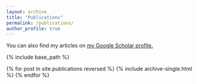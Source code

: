 ```yaml
---
layout: archive
title: "Publications"
permalink: /publications/
author_profile: true
---
```


You can also find my articles on <u><a href="https://scholar.google.com/citations?hl=en&user=_nBF5fsAAAAJ">my Google Scholar profile</a>.</u>

{% include base_path %}

{% for post in site.publications reversed %}
  {% include archive-single.html %}
{% endfor %}
